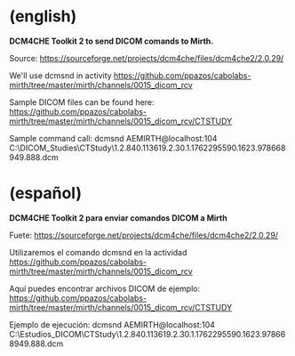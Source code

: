 # (english)

**DCM4CHE Toolkit 2 to send DICOM comands to Mirth.**

Source: https://sourceforge.net/projects/dcm4che/files/dcm4che2/2.0.29/

We'll use dcmsnd in activity https://github.com/ppazos/cabolabs-mirth/tree/master/mirth/channels/0015_dicom_rcv

Sample DICOM files can be found here: https://github.com/ppazos/cabolabs-mirth/tree/master/mirth/channels/0015_dicom_rcv/CTSTUDY

Sample command call: dcmsnd AEMIRTH@localhost:104 C:\DICOM_Studies\CTStudy\1.2.840.113619.2.30.1.1762295590.1623.978668949.888.dcm



# (español)

**DCM4CHE Toolkit 2 para enviar comandos DICOM a Mirth**

Fuete: https://sourceforge.net/projects/dcm4che/files/dcm4che2/2.0.29/

Utilizaremos el comando dcmsnd en la actividad https://github.com/ppazos/cabolabs-mirth/tree/master/mirth/channels/0015_dicom_rcv

Aquí puedes encontrar archivos DICOM de ejemplo: https://github.com/ppazos/cabolabs-mirth/tree/master/mirth/channels/0015_dicom_rcv/CTSTUDY

Ejemplo de ejecución: dcmsnd AEMIRTH@localhost:104 C:\Estudios_DICOM\CTStudy\1.2.840.113619.2.30.1.1762295590.1623.978668949.888.dcm

